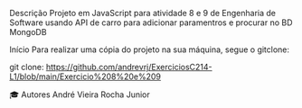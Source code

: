 Descrição
Projeto em JavaScript para atividade 8 e 9 de Engenharia de Software usando API de carro para adicionar paramentros e procurar no BD MongoDB

Início
Para realizar uma cópia do projeto na sua máquina, segue o gitclone:

git clone: https://github.com/andrevrj/ExerciciosC214-L1/blob/main/Exercicio%208%20e%209

🎓 Autores
André Vieira Rocha Junior
